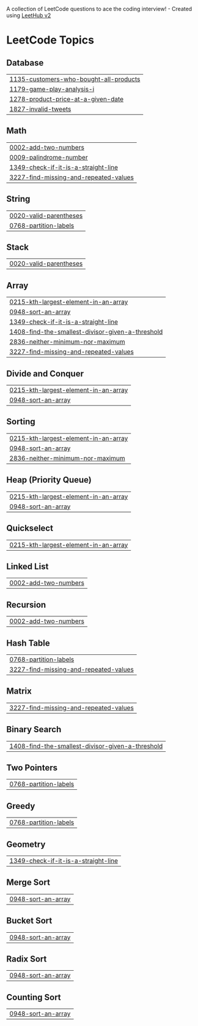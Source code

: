 A collection of LeetCode questions to ace the coding interview! - Created using [LeetHub v2](https://github.com/arunbhardwaj/LeetHub-2.0)
<!---LeetCode Topics Start-->
# LeetCode Topics
## Database
|  |
| ------- |
| [1135-customers-who-bought-all-products](https://github.com/likhithareddy0507/leetcode/tree/master/1135-customers-who-bought-all-products) |
| [1179-game-play-analysis-i](https://github.com/likhithareddy0507/leetcode/tree/master/1179-game-play-analysis-i) |
| [1278-product-price-at-a-given-date](https://github.com/likhithareddy0507/leetcode/tree/master/1278-product-price-at-a-given-date) |
| [1827-invalid-tweets](https://github.com/likhithareddy0507/leetcode/tree/master/1827-invalid-tweets) |
## Math
|  |
| ------- |
| [0002-add-two-numbers](https://github.com/likhithareddy0507/leetcode/tree/master/0002-add-two-numbers) |
| [0009-palindrome-number](https://github.com/likhithareddy0507/leetcode/tree/master/0009-palindrome-number) |
| [1349-check-if-it-is-a-straight-line](https://github.com/likhithareddy0507/leetcode/tree/master/1349-check-if-it-is-a-straight-line) |
| [3227-find-missing-and-repeated-values](https://github.com/likhithareddy0507/leetcode/tree/master/3227-find-missing-and-repeated-values) |
## String
|  |
| ------- |
| [0020-valid-parentheses](https://github.com/likhithareddy0507/leetcode/tree/master/0020-valid-parentheses) |
| [0768-partition-labels](https://github.com/likhithareddy0507/leetcode/tree/master/0768-partition-labels) |
## Stack
|  |
| ------- |
| [0020-valid-parentheses](https://github.com/likhithareddy0507/leetcode/tree/master/0020-valid-parentheses) |
## Array
|  |
| ------- |
| [0215-kth-largest-element-in-an-array](https://github.com/likhithareddy0507/leetcode/tree/master/0215-kth-largest-element-in-an-array) |
| [0948-sort-an-array](https://github.com/likhithareddy0507/leetcode/tree/master/0948-sort-an-array) |
| [1349-check-if-it-is-a-straight-line](https://github.com/likhithareddy0507/leetcode/tree/master/1349-check-if-it-is-a-straight-line) |
| [1408-find-the-smallest-divisor-given-a-threshold](https://github.com/likhithareddy0507/leetcode/tree/master/1408-find-the-smallest-divisor-given-a-threshold) |
| [2836-neither-minimum-nor-maximum](https://github.com/likhithareddy0507/leetcode/tree/master/2836-neither-minimum-nor-maximum) |
| [3227-find-missing-and-repeated-values](https://github.com/likhithareddy0507/leetcode/tree/master/3227-find-missing-and-repeated-values) |
## Divide and Conquer
|  |
| ------- |
| [0215-kth-largest-element-in-an-array](https://github.com/likhithareddy0507/leetcode/tree/master/0215-kth-largest-element-in-an-array) |
| [0948-sort-an-array](https://github.com/likhithareddy0507/leetcode/tree/master/0948-sort-an-array) |
## Sorting
|  |
| ------- |
| [0215-kth-largest-element-in-an-array](https://github.com/likhithareddy0507/leetcode/tree/master/0215-kth-largest-element-in-an-array) |
| [0948-sort-an-array](https://github.com/likhithareddy0507/leetcode/tree/master/0948-sort-an-array) |
| [2836-neither-minimum-nor-maximum](https://github.com/likhithareddy0507/leetcode/tree/master/2836-neither-minimum-nor-maximum) |
## Heap (Priority Queue)
|  |
| ------- |
| [0215-kth-largest-element-in-an-array](https://github.com/likhithareddy0507/leetcode/tree/master/0215-kth-largest-element-in-an-array) |
| [0948-sort-an-array](https://github.com/likhithareddy0507/leetcode/tree/master/0948-sort-an-array) |
## Quickselect
|  |
| ------- |
| [0215-kth-largest-element-in-an-array](https://github.com/likhithareddy0507/leetcode/tree/master/0215-kth-largest-element-in-an-array) |
## Linked List
|  |
| ------- |
| [0002-add-two-numbers](https://github.com/likhithareddy0507/leetcode/tree/master/0002-add-two-numbers) |
## Recursion
|  |
| ------- |
| [0002-add-two-numbers](https://github.com/likhithareddy0507/leetcode/tree/master/0002-add-two-numbers) |
## Hash Table
|  |
| ------- |
| [0768-partition-labels](https://github.com/likhithareddy0507/leetcode/tree/master/0768-partition-labels) |
| [3227-find-missing-and-repeated-values](https://github.com/likhithareddy0507/leetcode/tree/master/3227-find-missing-and-repeated-values) |
## Matrix
|  |
| ------- |
| [3227-find-missing-and-repeated-values](https://github.com/likhithareddy0507/leetcode/tree/master/3227-find-missing-and-repeated-values) |
## Binary Search
|  |
| ------- |
| [1408-find-the-smallest-divisor-given-a-threshold](https://github.com/likhithareddy0507/leetcode/tree/master/1408-find-the-smallest-divisor-given-a-threshold) |
## Two Pointers
|  |
| ------- |
| [0768-partition-labels](https://github.com/likhithareddy0507/leetcode/tree/master/0768-partition-labels) |
## Greedy
|  |
| ------- |
| [0768-partition-labels](https://github.com/likhithareddy0507/leetcode/tree/master/0768-partition-labels) |
## Geometry
|  |
| ------- |
| [1349-check-if-it-is-a-straight-line](https://github.com/likhithareddy0507/leetcode/tree/master/1349-check-if-it-is-a-straight-line) |
## Merge Sort
|  |
| ------- |
| [0948-sort-an-array](https://github.com/likhithareddy0507/leetcode/tree/master/0948-sort-an-array) |
## Bucket Sort
|  |
| ------- |
| [0948-sort-an-array](https://github.com/likhithareddy0507/leetcode/tree/master/0948-sort-an-array) |
## Radix Sort
|  |
| ------- |
| [0948-sort-an-array](https://github.com/likhithareddy0507/leetcode/tree/master/0948-sort-an-array) |
## Counting Sort
|  |
| ------- |
| [0948-sort-an-array](https://github.com/likhithareddy0507/leetcode/tree/master/0948-sort-an-array) |
<!---LeetCode Topics End-->